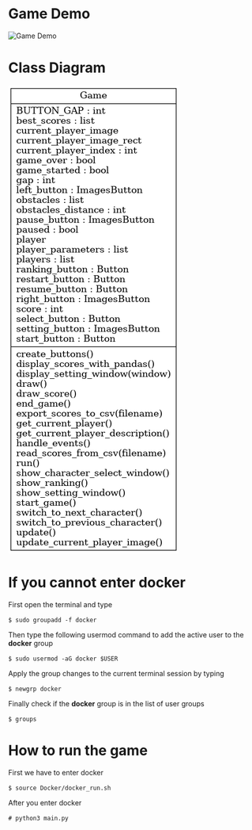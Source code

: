 # Game Demo
![Game Demo](demo_flappy.gif)

# Class Diagram
![Class Diagram](classes_flappy.png)

# If you cannot enter docker
First open the terminal and type
```
$ sudo groupadd -f docker
```
Then type the following usermod command to add the active user to the **docker** group
```
$ sudo usermod -aG docker $USER
```
Apply the group changes to the current terminal session by typing
```
$ newgrp docker
```
Finally check if the **docker** group is in the list of user groups
```
$ groups
```

# How to run the game
First we have to enter docker
```
$ source Docker/docker_run.sh
```
After you enter docker
```
# python3 main.py
```
